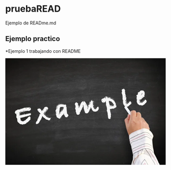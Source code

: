 # pruebaREAD
Ejemplo de READme.md

## Ejemplo practico
*Ejemplo 1 trabajando con README

<img src="image.png">

